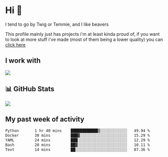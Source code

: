<h1 align="left">Hi 👋</h1>

<p>I tend to go by Twig or Temmie, and I like beavers</p>
<p>This profile mainly just has projects i'm at least kinda proud of, if you want to look at more stuff i've made (most of them being a lower quality) you can <a href=https://github.com/orgs/JustTemmiesRandomProjects>click here</a>

<h2 align="left">I work with</h2>
<div align=left>
  <img src="https://skillicons.dev/icons?i=py,linux,godot,blender,git,javascript,css,html,&theme=dark">
</div>

<h2 align="left">📊 GitHub Stats</h2>
<div align=left>
  <img src="https://github-readme-stats.vercel.app/api?username=JustTemmie&theme=nord&hide_border=false&include_all_commits=true&count_private=true"><br>
</div>

<h2 align="left">My past week of activity</h2>
<!--START_SECTION:waka-->

```txt
Python       1 hr 40 mins    ████████████▒░░░░░░░░░░░░   49.94 %
Docker       30 mins         ███▓░░░░░░░░░░░░░░░░░░░░░   15.29 %
YAML         24 mins         ███░░░░░░░░░░░░░░░░░░░░░░   12.29 %
Bash         20 mins         ██▓░░░░░░░░░░░░░░░░░░░░░░   10.11 %
Text         14 mins         ██░░░░░░░░░░░░░░░░░░░░░░░   07.36 %
```

<!--END_SECTION:waka-->
